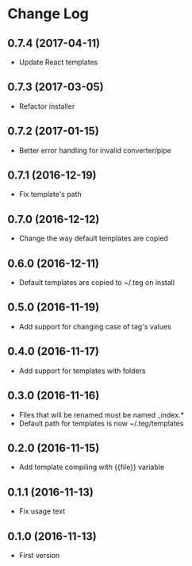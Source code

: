 # Change Log

## 0.7.4 (2017-04-11)

* Update React templates

## 0.7.3 (2017-03-05)

* Refactor installer

## 0.7.2 (2017-01-15)

* Better error handling for invalid converter/pipe

## 0.7.1 (2016-12-19)

* Fix template's path

## 0.7.0 (2016-12-12)

* Change the way default templates are copied

## 0.6.0 (2016-12-11)

* Default templates are copied to ~/.teg on install

## 0.5.0 (2016-11-19)

* Add support for changing case of tag's values

## 0.4.0 (2016-11-17)

* Add support for templates with folders

## 0.3.0 (2016-11-16)

* Files that will be renamed must be named \_index.*
* Default path for templates is now ~/.teg/templates

## 0.2.0 (2016-11-15)

* Add template compiling with {{file}} variable

## 0.1.1 (2016-11-13)

* Fix usage text

## 0.1.0 (2016-11-13)

* First version

